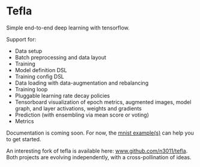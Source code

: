 # Tefla
Simple end-to-end deep learning with tensorflow.

Support for:
* Data setup
 * Batch preprocessing and data layout
* Training
 * Model definition DSL
 * Training config DSL
 * Data loading with data-augmentation and rebalancing
 * Training loop
 * Pluggable learning rate decay policies
* Tensorboard visualization of epoch metrics, augmented images, model graph, and layer activations, weights and gradients
* Prediction (with ensembling via mean score or voting)
* Metrics

Documentation is coming soon. For now, the [mnist example(s)][1] can help you to get started.

An interesting fork of tefla is available here: www.github.com/n3011/tefla. Both projects are evolving independently, with a cross-pollination of ideas.

[1]: https://github.com/litan/tefla/tree/master/examples/mnist

